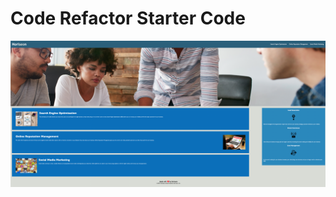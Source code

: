# Code Refactor Starter Code
<img src="https://github.com/eavalo14/module-1/blob/main/assets/images/webpage.png" alt="Alt text" title="Optional title">